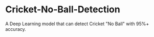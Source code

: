 # Cricket-No-Ball-Detection

A Deep Learning model that can detect Cricket "No Ball" with 95%+ accuracy.

